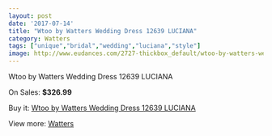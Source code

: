 ```yaml
---
layout: post
date: '2017-07-14'
title: "Wtoo by Watters Wedding Dress 12639 LUCIANA"
category: Watters
tags: ["unique","bridal","wedding","luciana","style"]
image: http://www.eudances.com/2727-thickbox_default/wtoo-by-watters-wedding-dress-12639-luciana.jpg
---
```

Wtoo by Watters Wedding Dress 12639 LUCIANA

On Sales: **$326.99**
<a href="https://www.eudances.com/en/watters/922-wtoo-by-watters-wedding-dress-12639-luciana.html"><amp-img layout="responsive" width="600" height="600" src="//www.eudances.com/2727-thickbox_default/wtoo-by-watters-wedding-dress-12639-luciana.jpg" alt="Wtoo by Watters Wedding Dress 12639 LUCIANA 0" /></a>
<a href="https://www.eudances.com/en/watters/922-wtoo-by-watters-wedding-dress-12639-luciana.html"><amp-img layout="responsive" width="600" height="600" src="//www.eudances.com/2728-thickbox_default/wtoo-by-watters-wedding-dress-12639-luciana.jpg" alt="Wtoo by Watters Wedding Dress 12639 LUCIANA 1" /></a>

Buy it: [Wtoo by Watters Wedding Dress 12639 LUCIANA](https://www.eudances.com/en/watters/922-wtoo-by-watters-wedding-dress-12639-luciana.html "Wtoo by Watters Wedding Dress 12639 LUCIANA")

View more: [Watters](https://www.eudances.com/en/12-watters "Watters")
